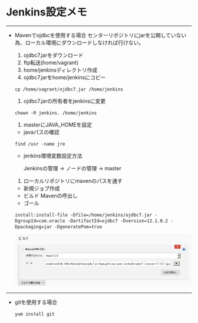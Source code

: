 # Jenkins設定メモ
****
* Mavenでojdbcを使用する場合
  センターリポジトリにjarを公開していない為、ローカル環境にダウンロードしなければ行けない。

  1. ojdbc7.jarをダウンロード
  1. ftp転送(home/vagrant)
  1. home/jenkinsディレクトリ作成
  1. ojdbc7.jarをhome/jenkinsにコピー
  ```
  cp /home/vagrant/ojdbc7.jar /home/jenkins
  ```
  1. ojdbc7.jarの所有者をjenkinsに変更
  ```
  chown -R jenkins. /home/jenkins
  ```
  1. masterにJAVA_HOMEを設定
    * javaパスの確認
    ```
    find /usr -name jre
    ```
    * jenkins環境変数設定方法

      Jenkinsの管理 → ノードの管理 → master
  1. ローカルリポジトリにmavenのパスを通す

    * 新規ジョブ作成
    * ビルド Mavenの呼出し
    * ゴール
    ```
    install:install-file -Dfile=/home/jenkins/ojdbc7.jar -DgroupId=com.oracle -DartifactId=ojdbc7 -Dversion=12.1.0.2 -Dpackaging=jar -DgeneratePom=true
    ```
    ![ビルド](image/maven_ojdbc.png "ビルド")

****
* gitを使用する場合

  ```
  yum install git
  ```
